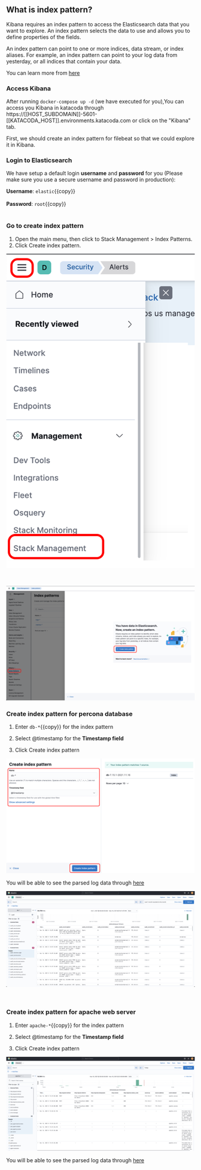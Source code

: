 ## What is index pattern?

Kibana requires an index pattern to access the Elasticsearch data that you want to explore. An index pattern selects the data to use and allows you to define properties of the fields.

An index pattern can point to one or more indices, data stream, or index aliases. For example, an index pattern can point to your log data from yesterday, or all indices that contain your data.

You can learn more from [here](https://www.elastic.co/guide/en/kibana/current/index-patterns.html)
<br/>

### Access Kibana

After running `docker-compose up -d` (we have executed for you),You can access you Kibana in katacoda through https://[[HOST_SUBDOMAIN]]-5601-[[KATACODA_HOST]].environments.katacoda.com or click on the "Kibana" tab.

First, we should create an index pattern for filebeat so that we could explore it in Kibana.
<br/>

### Login to Elasticsearch

We have setup a default login **username** and **password** for you (Please make sure you use a secure username and password in production):

**Username**: `elastic`{{copy}}
</br>
</br>
**Password**: `root`{{copy}}
</br>
<br/>

### Go to create index pattern

1. Open the main menu, then click to Stack Management > Index Patterns.
2. Click Create index pattern.

![Image](./assets/menu.png)

<br/>

![Image](./assets/index_pattern.png)

### Create index pattern for percona database

1. Enter `db-*`{{copy}} for the index pattern

2. Select @timestamp for the **Timestamp field**

3. Click Create index pattern

![Image](./assets/index_db.png)

You will be able to see the parsed log data through [here](<https://[[HOST_SUBDOMAIN]]-5601-[[KATACODA_HOST]].environments.katacoda.com/app/discover#/?_g=(filters:!(),refreshInterval:(pause:!t,value:0),time:(from:now-1M%2FM,to:now))&_a=(columns:!(audit_record.sqltext,audit_record.name,audit_record.status,audit_record.user,audit_record.ip,audit_record.host,audit_record.connection_id,audit_record.db),filters:!(),index:ef34b830-46b4-11ec-b246-8b4923ddc10f,interval:auto,query:(language:kuery,query:''),sort:!(!('@timestamp',desc)))>)

![Image](./assets/parsed_db.png)

<br/>

### Create index pattern for apache web server

1. Enter `apache-*`{{copy}} for the index pattern

2. Select @timestamp for the **Timestamp field**

3. Click Create index pattern

![Image](./assets/parsed_ap.png)

You will be able to see the parsed log data through [here](<https://[[HOST_SUBDOMAIN]]-5601-[[KATACODA_HOST]].environments.katacoda.com/app/discover#/?_g=(filters:!(),query:(language:kuery,query:''),refreshInterval:(pause:!t,value:0),time:(from:now%2Fd,to:now%2Fd))&_a=(columns:!(http.request.method,http.request.referrer,http.response.body.bytes,http.version,http.response.status_code,source.ip,source.address,event.dataset,error.message),filters:!(),index:e6e05850-46b5-11ec-b246-8b4923ddc10f,interval:auto,query:(language:kuery,query:''),sort:!(!('@timestamp',desc)))>)

<br/>
